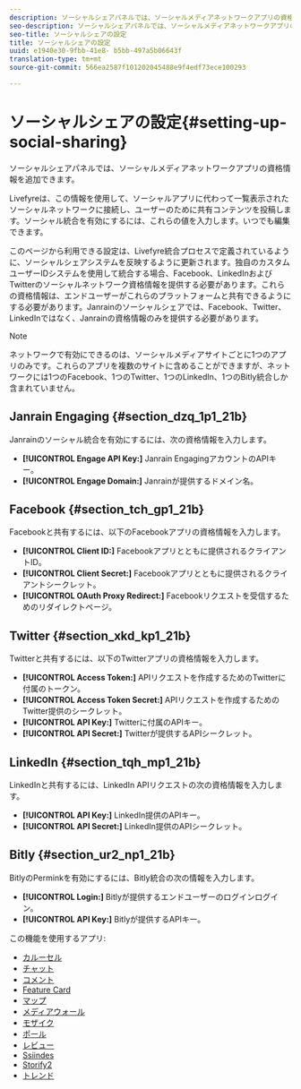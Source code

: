 ```yaml
---
description: ソーシャルシェアパネルでは、ソーシャルメディアネットワークアプリの資格情報を追加できます。
seo-description: ソーシャルシェアパネルでは、ソーシャルメディアネットワークアプリの資格情報を追加できます。
seo-title: ソーシャルシェアの設定
title: ソーシャルシェアの設定
uuid: e1940e30-9fbb-41e8- b5bb-497a5b06643f
translation-type: tm+mt
source-git-commit: 566ea2587f101202045488e9f4edf73ece100293

---
```



# ソーシャルシェアの設定{#setting-up-social-sharing}

ソーシャルシェアパネルでは、ソーシャルメディアネットワークアプリの資格情報を追加できます。

Livefyreは、この情報を使用して、ソーシャルアプリに代わって一覧表示されたソーシャルネットワークに接続し、ユーザーのために共有コンテンツを投稿します。ソーシャル統合を有効にするには、これらの値を入力します。いつでも編集できます。

このページから利用できる設定は、Livefyre統合プロセスで定義されているように、ソーシャルシェアシステムを反映するように更新されます。独自のカスタムユーザーIDシステムを使用して統合する場合、Facebook、LinkedInおよびTwitterのソーシャルネットワーク資格情報を提供する必要があります。これらの資格情報は、エンドユーザーがこれらのプラットフォームと共有できるようにする必要があります。Janrainのソーシャルシェアでは、Facebook、Twitter、LinkedInではなく、Janrainの資格情報のみを提供する必要があります。

>[!NOTE]
>
>ネットワークで有効にできるのは、ソーシャルメディアサイトごとに1つのアプリのみです。これらのアプリを複数のサイトに含めることができますが、ネットワークには1つのFacebook、1つのTwitter、1つのLinkedIn、1つのBitly統合しか含まれていません。

## Janrain Engaging {#section_dzq_1p1_21b}

Janrainのソーシャル統合を有効にするには、次の資格情報を入力します。

* **[!UICONTROL Engage API Key:]** Janrain EngagingアカウントのAPIキー。
* **[!UICONTROL Engage Domain:]** Janrainが提供するドメイン名。

## Facebook {#section_tch_gp1_21b}

Facebookと共有するには、以下のFacebookアプリの資格情報を入力します。

* **[!UICONTROL Client ID:]** Facebookアプリとともに提供されるクライアントID。
* **[!UICONTROL Client Secret:]** Facebookアプリとともに提供されるクライアントシークレット。
* **[!UICONTROL OAuth Proxy Redirect:]** Facebookリクエストを受信するためのリダイレクトページ。

## Twitter {#section_xkd_kp1_21b}

Twitterと共有するには、以下のTwitterアプリの資格情報を入力します。

* **[!UICONTROL Access Token:]** APIリクエストを作成するためのTwitterに付属のトークン。
* **[!UICONTROL Access Token Secret:]** APIリクエストを作成するためのTwitter提供のシークレット。
* **[!UICONTROL API Key:]** Twitterに付属のAPIキー。
* **[!UICONTROL API Secret:]** Twitterが提供するAPIシークレット。

## LinkedIn {#section_tqh_mp1_21b}

LinkedInと共有するには、LinkedIn APIリクエストの次の資格情報を入力します。

* **[!UICONTROL API Key:]** LinkedIn提供のAPIキー。
* **[!UICONTROL API Secret:]** LinkedIn提供のAPIシークレット。

## Bitly {#section_ur2_np1_21b}

BitlyのPerminkを有効にするには、Bitly統合の次の情報を入力します。

* **[!UICONTROL Login:]** Bitlyが提供するエンドユーザーのログインログイン。
* **[!UICONTROL API Key:]** Bitlyが提供するAPIキー。



この機能を使用するアプリ:
* [カルーセル](/help/using/c-about-apps/c-carousel-app/c-carousel-app.md#c_carousel_app)
* [チャット](/help/using/c-about-apps/c-chat-app/c-chat-app.md#c_chat_app)
* [コメント](/help/using/c-about-apps/c-comments/c-comments.md)
* [Feature Card](/help/using/c-about-apps/c-feature-card-app/c-feature-card-app.md#c_feature_card_app)
* [マップ](/help/using/c-about-apps/c-map-app/c-map-app.md#c_map_app)
* [メディアウォール](/help/using/c-about-apps/c-media-wall-app/c-media-wall-app.md#c_media_wall_app)
* [モザイク](/help/using/c-about-apps/c-mosaic-app/c-mosaic-app.md#c_mosaic_app)
* [ポール](/help/using/c-about-apps/c-polls-app/c-polls-app.md#c_polls_app)
* [レビュー](/help/using/c-about-apps/c-reviews-app/c-reviews-app.md#c_reviews_app)
* [Ssiindes](/help/using/c-about-apps/c-sidenotes-app/c-sidenotes-app.md#c_sidenotes_app)
* [Storify2](/help/using/c-about-apps/c-storify2/c-storify2.md#c_storify2)
* [トレンド](/help/using/c-about-apps/c-trending-app/c-trending-app.md#c_trending_app)

